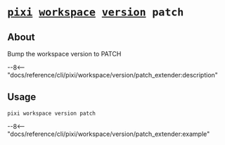 <!--- This file is autogenerated. Do not edit manually! -->
# <code>[pixi](../../../pixi.md) [workspace](../../workspace.md) [version](../version.md) patch</code>

## About
Bump the workspace version to PATCH

--8<-- "docs/reference/cli/pixi/workspace/version/patch_extender:description"

## Usage
```
pixi workspace version patch
```

--8<-- "docs/reference/cli/pixi/workspace/version/patch_extender:example"
